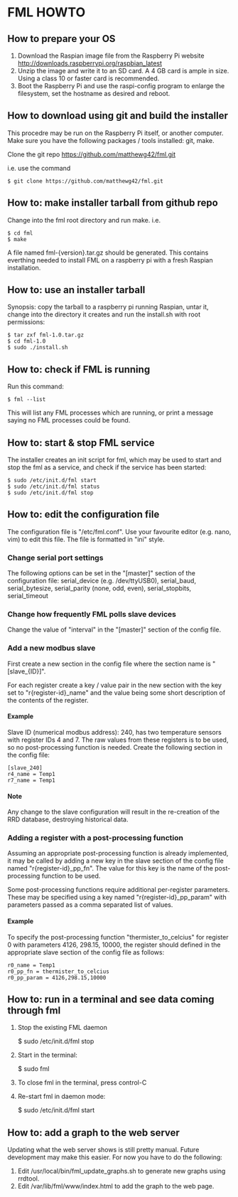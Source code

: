 FML HOWTO
=========

How to prepare your OS
----------------------

1. Download the Raspian image file from the Raspberry Pi website 
   http://downloads.raspberrypi.org/raspbian_latest
2. Unzip the image and write it to an SD card. A 4 GB card is ample in 
   size. Using a class 10 or faster card is recommended.
3. Boot the Raspberry Pi and use the raspi-config program to enlarge 
   the filesystem, set the hostname as desired and reboot.

How to download using git and build the installer
-------------------------------------------------

This procedre may be run on the Raspberry Pi itself, or another computer. 
Make sure you have the following packages / tools installed: git, make.

Clone the git repo https://github.com/matthewg42/fml.git

i.e. use the command

    $ git clone https://github.com/matthewg42/fml.git

How to: make installer tarball from github repo
-----------------------------------------------

Change into the fml root directory and run make.  i.e.

    $ cd fml
    $ make

A file named fml-{version}.tar.gz should be generated. This contains 
everthing needed to install FML on a raspberry pi with a fresh Raspian
installation.

How to: use an installer tarball
--------------------------------

Synopsis: copy the tarball to a raspberry pi running Raspian, untar it, 
change into the directory it creates and run the install.sh with root 
permissions:

    $ tar zxf fml-1.0.tar.gz
    $ cd fml-1.0
    $ sudo ./install.sh

How to: check if FML is running
-------------------------------

Run this command:

    $ fml --list

This will list any FML processes which are running, or print a message
saying no FML processes could be found.

How to: start & stop FML service
--------------------------------

The installer creates an init script for fml, which may be used to start
and stop the fml as a service, and check if the service has been started:

    $ sudo /etc/init.d/fml start
    $ sudo /etc/init.d/fml status
    $ sudo /etc/init.d/fml stop

How to: edit the configuration file
-----------------------------------

The configuration file is "/etc/fml.conf". Use your favourite editor 
(e.g. nano, vim) to edit this file. The file is formatted in "ini" style.

### Change serial port settings

The following options can be set in the "[master]" section of the 
configuration file: serial_device (e.g. /dev/ttyUSB0), serial_baud,
serial_bytesize, serial_parity (none, odd, even), serial_stopbits,
serial_timeout

### Change how frequently FML polls slave devices

Change the value of "interval" in the "[master]" section of the config
file.

### Add a new modbus slave

First create a new section in the config file where the section name is 
"[slave_{ID}]".

For each register create a key / value pair in the new section with 
the key set to "r{register-id}_name" and the value being some short
description of the contents of the register.

#### Example

Slave ID (numerical modbus address): 240, has two temperature sensors
with register IDs 4 and 7. The raw values from these registers is to
be used, so no post-processing function is needed.  Create the following
section in the config file:

    [slave_240]
    r4_name = Temp1
    r7_name = Temp1

#### Note
Any change to the slave configuration will result in the re-creation
of the RRD database, destroying historical data.

### Adding a register with a post-processing function

Assuming an appropriate post-processing function is already implemented,
it may be called by adding a new key in the slave section of the config 
file named "r{register-id}_pp_fn". The value for this key is the name 
of the post-processing function to be used.

Some post-processing functions require additional per-register 
parameters. These may be specified using a key named 
"r{register-id}_pp_param" with parameters passed as a comma separated list 
of values.

#### Example

To specify the post-processing function "thermister_to_celcius" for 
register 0 with parameters 4126, 298.15, 10000, the register should defined 
in the appropriate slave section of the config file as follows:

    r0_name = Temp1
    r0_pp_fn = thermister_to_celcius
    r0_pp_param = 4126,298.15,10000

How to: run in a terminal and see data coming through fml
---------------------------------------------------------

1. Stop the existing FML daemon

    $ sudo /etc/init.d/fml stop

2. Start in the terminal:

    $ sudo fml

3. To close fml in the terminal, press control-C
4. Re-start fml in daemon mode:

    $ sudo /etc/init.d/fml start




How to: add a graph to the web server
-------------------------------------

Updating what the web server shows is still pretty manual. Future 
development may make this easier. For now you have to do the following:

1. Edit /usr/local/bin/fml_update_graphs.sh to generate new graphs using rrdtool.
2. Edit /var/lib/fml/www/index.html to add the graph to the web page.


